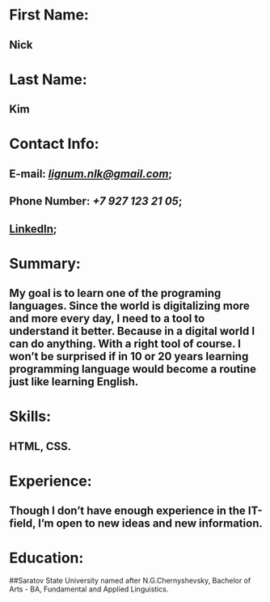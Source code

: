 # First Name: 
## Nick
# Last Name: 
## Kim

# Contact Info: 
## E-mail: *lignum.nlk@gmail.com*;
## Phone Number: *+7 927 123 21 05*;
## [LinkedIn](https://www.linkedin.com/in/nickkim-11010101/);

# Summary: 
## My goal is to learn one of the programing languages. Since the world is digitalizing more and more every day, I need to a tool to understand it better. Because in a digital world I can do anything. With a right tool of course. I won’t be surprised if in 10 or 20 years learning programming language would become a routine just like learning English.

# Skills: 
## HTML, CSS.

# Experience:
## Though I don’t have enough experience in the IT-field, I’m open to new ideas and new information.

# Education:
##Saratov State University named after N.G.Chernyshevsky, Bachelor of Arts - BA, Fundamental and Applied Linguistics.
